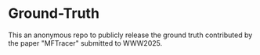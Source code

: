 # Ground-Truth
This an anonymous repo to publicly release the ground truth contributed by the paper "MFTracer" submitted to WWW2025.
